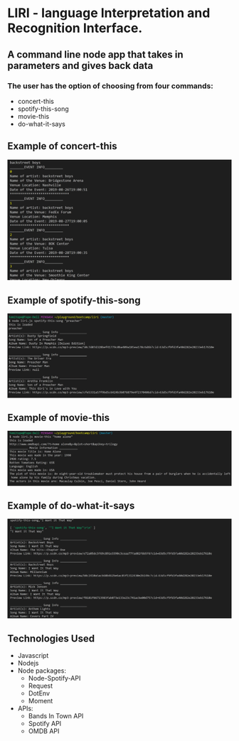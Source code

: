 # LIRI - language Interpretation and Recognition Interface.

## A command line node app that takes in parameters and gives back data

### The user has the option of choosing from four commands:

- concert-this
- spotify-this-song
- movie-this
- do-what-it-says

## Example of concert-this

![concert-this image](/img/concertInfo.png)

## Example of spotify-this-song

![concert-this image](/img/spotifyAPI.png)

## Example of movie-this

![concert-this image](/img/movieInfo.png)

## Example of do-what-it-says

![concert-this image](/img/random.png)

## Technologies Used

- Javascript
- Nodejs
- Node packages:
  - Node-Spotify-API
  - Request
  - DotEnv
  - Moment
- APIs:
  - Bands In Town API
  - Spotify API
  - OMDB API
